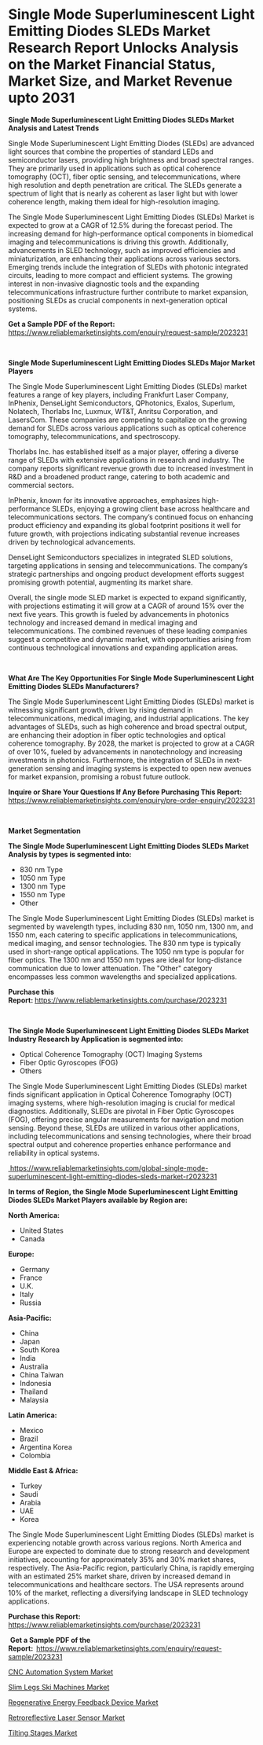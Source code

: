 <p><h1>Single Mode Superluminescent Light Emitting Diodes SLEDs Market Research Report Unlocks Analysis on the Market Financial Status, Market Size, and Market Revenue upto 2031</h1></p><p><strong>Single Mode Superluminescent Light Emitting Diodes SLEDs Market Analysis and Latest Trends</strong></p>
<p><p>Single Mode Superluminescent Light Emitting Diodes (SLEDs) are advanced light sources that combine the properties of standard LEDs and semiconductor lasers, providing high brightness and broad spectral ranges. They are primarily used in applications such as optical coherence tomography (OCT), fiber optic sensing, and telecommunications, where high resolution and depth penetration are critical. The SLEDs generate a spectrum of light that is nearly as coherent as laser light but with lower coherence length, making them ideal for high-resolution imaging.</p><p>The Single Mode Superluminescent Light Emitting Diodes (SLEDs) Market is expected to grow at a CAGR of 12.5% during the forecast period. The increasing demand for high-performance optical components in biomedical imaging and telecommunications is driving this growth. Additionally, advancements in SLED technology, such as improved efficiencies and miniaturization, are enhancing their applications across various sectors. Emerging trends include the integration of SLEDs with photonic integrated circuits, leading to more compact and efficient systems. The growing interest in non-invasive diagnostic tools and the expanding telecommunications infrastructure further contribute to market expansion, positioning SLEDs as crucial components in next-generation optical systems.</p></p>
<p><strong>Get a Sample PDF of the Report:&nbsp;</strong> <a href="https://www.reliablemarketinsights.com/enquiry/request-sample/2023231?utm_campaign=1731&utm_medium=2&utm_source=Github&utm_content=ia&utm_term=28102024&utm_id=single-mode-superluminescent-light-emitting-diodes-sleds">https://www.reliablemarketinsights.com/enquiry/request-sample/2023231</a></p>
<p>&nbsp;</p>
<p><strong>Single Mode Superluminescent Light Emitting Diodes SLEDs Major Market Players</strong></p>
<p><p>The Single Mode Superluminescent Light Emitting Diodes (SLEDs) market features a range of key players, including Frankfurt Laser Company, InPhenix, DenseLight Semiconductors, QPhotonics, Exalos, Superlum, Nolatech, Thorlabs Inc, Luxmux, WT&T, Anritsu Corporation, and LasersCom. These companies are competing to capitalize on the growing demand for SLEDs across various applications such as optical coherence tomography, telecommunications, and spectroscopy.</p><p>Thorlabs Inc. has established itself as a major player, offering a diverse range of SLEDs with extensive applications in research and industry. The company reports significant revenue growth due to increased investment in R&D and a broadened product range, catering to both academic and commercial sectors.</p><p>InPhenix, known for its innovative approaches, emphasizes high-performance SLEDs, enjoying a growing client base across healthcare and telecommunications sectors. The company’s continued focus on enhancing product efficiency and expanding its global footprint positions it well for future growth, with projections indicating substantial revenue increases driven by technological advancements.</p><p>DenseLight Semiconductors specializes in integrated SLED solutions, targeting applications in sensing and telecommunications. The company’s strategic partnerships and ongoing product development efforts suggest promising growth potential, augmenting its market share.</p><p>Overall, the single mode SLED market is expected to expand significantly, with projections estimating it will grow at a CAGR of around 15% over the next five years. This growth is fueled by advancements in photonics technology and increased demand in medical imaging and telecommunications. The combined revenues of these leading companies suggest a competitive and dynamic market, with opportunities arising from continuous technological innovations and expanding application areas.</p></p>
<p>&nbsp;</p>
<p><strong>What Are The Key Opportunities For Single Mode Superluminescent Light Emitting Diodes SLEDs Manufacturers?</strong></p>
<p><p>The Single Mode Superluminescent Light Emitting Diodes (SLEDs) market is witnessing significant growth, driven by rising demand in telecommunications, medical imaging, and industrial applications. The key advantages of SLEDs, such as high coherence and broad spectral output, are enhancing their adoption in fiber optic technologies and optical coherence tomography. By 2028, the market is projected to grow at a CAGR of over 10%, fueled by advancements in nanotechnology and increasing investments in photonics. Furthermore, the integration of SLEDs in next-generation sensing and imaging systems is expected to open new avenues for market expansion, promising a robust future outlook.</p></p>
<p><strong>Inquire or Share Your Questions If Any Before Purchasing This Report:</strong> <a href="https://www.reliablemarketinsights.com/enquiry/pre-order-enquiry/2023231?utm_campaign=1731&utm_medium=2&utm_source=Github&utm_content=ia&utm_term=28102024&utm_id=single-mode-superluminescent-light-emitting-diodes-sleds">https://www.reliablemarketinsights.com/enquiry/pre-order-enquiry/2023231</a></p>
<p>&nbsp;</p>
<p><strong>Market Segmentation</strong></p>
<p><strong>The Single Mode Superluminescent Light Emitting Diodes SLEDs Market Analysis by types is segmented into:</strong></p>
<p><ul><li>830 nm Type</li><li>1050 nm Type</li><li>1300 nm Type</li><li>1550 nm Type</li><li>Other</li></ul></p>
<p><p>The Single Mode Superluminescent Light Emitting Diodes (SLEDs) market is segmented by wavelength types, including 830 nm, 1050 nm, 1300 nm, and 1550 nm, each catering to specific applications in telecommunications, medical imaging, and sensor technologies. The 830 nm type is typically used in short-range optical applications. The 1050 nm type is popular for fiber optics. The 1300 nm and 1550 nm types are ideal for long-distance communication due to lower attenuation. The "Other" category encompasses less common wavelengths and specialized applications. </p></p>
<p><strong>Purchase this Report:&nbsp;</strong><a href="https://www.reliablemarketinsights.com/purchase/2023231?utm_campaign=1731&utm_medium=2&utm_source=Github&utm_content=ia&utm_term=28102024&utm_id=single-mode-superluminescent-light-emitting-diodes-sleds">https://www.reliablemarketinsights.com/purchase/2023231</a></p>
<p>&nbsp;</p>
<p><strong>The Single Mode Superluminescent Light Emitting Diodes SLEDs Market Industry Research by Application is segmented into:</strong></p>
<p><ul><li>Optical Coherence Tomography (OCT) Imaging Systems</li><li>Fiber Optic Gyroscopes (FOG)</li><li>Others</li></ul></p>
<p><p>The Single Mode Superluminescent Light Emitting Diodes (SLEDs) market finds significant application in Optical Coherence Tomography (OCT) imaging systems, where high-resolution imaging is crucial for medical diagnostics. Additionally, SLEDs are pivotal in Fiber Optic Gyroscopes (FOG), offering precise angular measurements for navigation and motion sensing. Beyond these, SLEDs are utilized in various other applications, including telecommunications and sensing technologies, where their broad spectral output and coherence properties enhance performance and reliability in optical systems.</p></p>
<p><a href="https://www.reliablemarketinsights.com/global-single-mode-superluminescent-light-emitting-diodes-sleds-market-r2023231?utm_campaign=1731&utm_medium=2&utm_source=Github&utm_content=ia&utm_term=28102024&utm_id=single-mode-superluminescent-light-emitting-diodes-sleds">&nbsp;https://www.reliablemarketinsights.com/global-single-mode-superluminescent-light-emitting-diodes-sleds-market-r2023231</a></p>
<p><strong>In terms of Region, the Single Mode Superluminescent Light Emitting Diodes SLEDs Market Players available by Region are:</strong></p>
<p>
    <p> <strong> North America: </strong>
        <ul>
            <li>United States</li>
            <li>Canada</li>
        </ul>
        </p> 
    <p> <strong> Europe: </strong>
        <ul>
            <li>Germany</li>
            <li>France</li>
            <li>U.K.</li>
            <li>Italy</li>
            <li>Russia</li>
        </ul>
        </p> 
    <p> <strong> Asia-Pacific: </strong>
        <ul>
            <li>China</li>
            <li>Japan</li>
            <li>South Korea</li>
            <li>India</li>
            <li>Australia</li>
            <li>China Taiwan</li>
            <li>Indonesia</li>
            <li>Thailand</li>
            <li>Malaysia</li>
        </ul>
        </p> 
    <p> <strong> Latin America: </strong>
        <ul>
            <li>Mexico</li>
            <li>Brazil</li>
            <li>Argentina Korea</li>
            <li>Colombia</li>
        </ul>
        </p> 
    <p> <strong> Middle East & Africa: </strong>
        <ul>
            <li>Turkey</li>
            <li>Saudi</li>
            <li>Arabia</li>
            <li>UAE</li>
            <li>Korea</li>
        </ul>
    </p>
    </p>
<p><p>The Single Mode Superluminescent Light Emitting Diodes (SLEDs) market is experiencing notable growth across various regions. North America and Europe are expected to dominate due to strong research and development initiatives, accounting for approximately 35% and 30% market shares, respectively. The Asia-Pacific region, particularly China, is rapidly emerging with an estimated 25% market share, driven by increased demand in telecommunications and healthcare sectors. The USA represents around 10% of the market, reflecting a diversifying landscape in SLED technology applications.</p></p>
<p><strong>Purchase this Report: </strong><a href="https://www.reliablemarketinsights.com/purchase/2023231?utm_campaign=1731&utm_medium=2&utm_source=Github&utm_content=ia&utm_term=28102024&utm_id=single-mode-superluminescent-light-emitting-diodes-sleds">https://www.reliablemarketinsights.com/purchase/2023231</a></p>
<p>&nbsp;<strong>Get a Sample PDF of the Report:&nbsp;&nbsp;</strong><a href="https://www.reliablemarketinsights.com/enquiry/request-sample/2023231?utm_campaign=1731&utm_medium=2&utm_source=Github&utm_content=ia&utm_term=28102024&utm_id=single-mode-superluminescent-light-emitting-diodes-sleds">https://www.reliablemarketinsights.com/enquiry/request-sample/2023231</a></p>
<p><strong></strong></p>
<p><p><a href="https://www.linkedin.com/pulse/cnc-automation-system-market-segmentation-in-depth-analysis-pgkef?utm_campaign=1731&utm_medium=2&utm_source=Github&utm_content=ia&utm_term=28102024&utm_id=single-mode-superluminescent-light-emitting-diodes-sleds">CNC Automation System Market</a></p><p><a href="https://www.linkedin.com/pulse/slim-legs-ski-machines-market-report-product-type-end-use-application-jfuye?utm_campaign=1731&utm_medium=2&utm_source=Github&utm_content=ia&utm_term=28102024&utm_id=single-mode-superluminescent-light-emitting-diodes-sleds">Slim Legs Ski Machines Market</a></p><p><a href="https://www.linkedin.com/pulse/exploring-regenerative-energy-feedback-device-market-strategic-zgq7f?utm_campaign=1731&utm_medium=2&utm_source=Github&utm_content=ia&utm_term=28102024&utm_id=single-mode-superluminescent-light-emitting-diodes-sleds">Regenerative Energy Feedback Device Market</a></p><p><a href="https://www.linkedin.com/pulse/retroreflective-laser-sensor-market-investigation-industry-tgvzf?utm_campaign=1731&utm_medium=2&utm_source=Github&utm_content=ia&utm_term=28102024&utm_id=single-mode-superluminescent-light-emitting-diodes-sleds">Retroreflective Laser Sensor Market</a></p><p><a href="https://www.linkedin.com/pulse/tilting-stages-landscape-product-spectrum-market-trajectories-4osjf?utm_campaign=1731&utm_medium=2&utm_source=Github&utm_content=ia&utm_term=28102024&utm_id=single-mode-superluminescent-light-emitting-diodes-sleds">Tilting Stages Market</a></p></p>